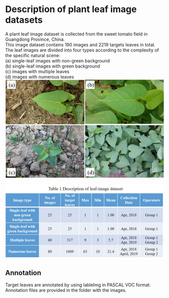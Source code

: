# Description of plant leaf image datasets

A plant leaf image dataset is collected from the sweet tomato field in Guangdong Province, China.  
This image dataset contains 190 images and 2219 targets leaves in total.  
The leaf images are divided into four types according to the complexity of the specific natural scene:  
(a) single-leaf images with non-green background  
(b) single-leaf images with green background  
(c) images with multiple leaves  
(d) images with numerous leaves  
![Examples of leaves](https://github.com/chunleixia/LeafVeinDetection/blob/main/Plant_leaf_image_dataset/Four-types%20of%20leaves.jpg)  

![Image-set description](https://github.com/chunleixia/LeafVeinDetection/blob/main/Plant_leaf_image_dataset/Decription-image-set.jpg)

## Annotation
Target leaves are annotated by using lableImg in PASCAL VOC format.  
Annotation files are provided in the folder with the images.

